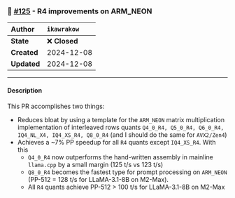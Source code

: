 ### 🔀 [#125](https://github.com/ikawrakow/ik_llama.cpp/pull/125) - R4 improvements on ARM_NEON

| **Author** | `ikawrakow` |
| :--- | :--- |
| **State** | ❌ **Closed** |
| **Created** | 2024-12-08 |
| **Updated** | 2024-12-08 |

---

#### Description

This PR accomplishes two things:
* Reduces bloat by using a template for the `ARM_NEON` matrix multiplication implementation of interleaved rows quants `Q4_0_R4, Q5_0_R4, Q6_0_R4, IQ4_NL_X4, IQ4_XS_R4, Q8_0_R4` (and I should do the same for `AVX2/Zen4`)
* Achieves a ~7% PP speedup for all `R4` quants except `IQ4_XS_R4`. With this
  - `Q4_0_R4` now outperforms the hand-written assembly in mainline `llama.cpp` by a small margin (125 t/s vs 123 t/s)
  - `Q8_0_R4` becomes the fastest type for prompt processing on `ARM_NEON` (PP-512 = 128 t/s for LLaMA-3.1-8B on M2-Max).
  - All `R4` quants achieve PP-512 > 100 t/s for LLaMA-3.1-8B on M2-Max